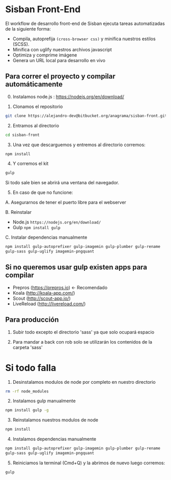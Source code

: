 # Sisban Front-End


El workflow de desarrollo front-end de Sisban ejecuta tareas automatizadas de la siguiente forma:

- Compila, autoprefija `(cross-browser css)` y minifica nuestros estilos (SCSS).
- Minifica con uglify nuestros archivos javascript
- Optimiza y comprime imágene
- Genera un URL local para desarrollo en vivo


## Para correr el proyecto y compilar automáticamente

0. Instalamos node.js : https://nodejs.org/en/download/

1. Clonamos el repositorio

```bash
git clone https://alejandro-dev@bitbucket.org/anagrama/sisban-front.git
```
2. Entramos al directorio

```bash
cd sisban-front
```

3. Una vez que descarguemos y entremos al directorio corremos:

```bash
npm install
```

4. Y corremos el kit

```bash
gulp
```

Si todo sale bien se abrirá una ventana del navegador.

5. En caso de que no funcione:

A. Asegurarnos de tener el puerto libre para el webserver

B. Reinstalar

- Node.js ```https://nodejs.org/en/download/```
- Gulp ```npm install gulp```


C. Instalar dependencias manualmente

```bash
npm install gulp-autoprefixer gulp-imagemin gulp-plumber gulp-rename
gulp-sass gulp-uglify imagemin-pngquant
```


## Si no queremos usar gulp existen apps para compilar

- Prepros (https://prepros.io) <- Recomendado
- Koala (http://koala-app.com/)
- Scout (http://scout-app.io/)
- LiveReload (http://livereload.com/)

## Para producción

1. Subir todo excepto el directorio 'sass' ya que solo ocupará espacio

2. Para mandar a back con rob solo se utilizarán los contenidos de la carpeta
'sass'

# Si todo falla

1. Desinstalamos modulos de node por completo en nuestro directorio

```bash
rm -rf node_modules
```

2. Instalamos gulp manualmente


```bash
npm install gulp -g
```

3. Reinstalamos nuestros modulos de node

```bash
npm install
```

4. Instalamos dependencias manualmente

```bash
npm install gulp-autoprefixer gulp-imagemin gulp-plumber gulp-rename
gulp-sass gulp-uglify imagemin-pngquant
```

5. Reiniciamos la terminal (Cmd+Q) y la abrimos de nuevo luego corremos:


```bash
gulp
```
